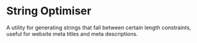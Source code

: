 # String Optimiser

A utility for generating strings that fall between certain length constraints, useful for website meta titles and meta descriptions.
